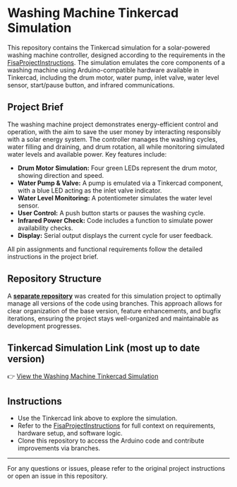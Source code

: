 # Washing Machine Tinkercad Simulation

This repository contains the Tinkercad simulation for a solar-powered washing machine controller, designed according to the requirements in the [FisaProjectInstructions](https://github.com/230500226/ESS370S/blob/main/FisaProject/FisaProjectInstructions.md). The simulation emulates the core components of a washing machine using Arduino-compatible hardware available in Tinkercad, including the drum motor, water pump, inlet valve, water level sensor, start/pause button, and infrared communications.

## Project Brief

The washing machine project demonstrates energy-efficient control and operation, with the aim to save the user money by interacting responsibly with a solar energy system. The controller manages the washing cycles, water filling and draining, and drum rotation, all while monitoring simulated water levels and available power. Key features include:

- **Drum Motor Simulation:** Four green LEDs represent the drum motor, showing direction and speed.
- **Water Pump & Valve:** A pump is emulated via a Tinkercad component, with a blue LED acting as the inlet valve indicator.
- **Water Level Monitoring:** A potentiometer simulates the water level sensor.
- **User Control:** A push button starts or pauses the washing cycle.
- **Infrared Power Check:** Code includes a function to simulate power availability checks.
- **Display:** Serial output displays the current cycle for user feedback.

All pin assignments and functional requirements follow the detailed instructions in the project brief.

## Repository Structure

A [**separate repository**](https://github.com/230500226/WashingMachineESS370FinalProject) was created for this simulation project to optimally manage all versions of the code using branches. This approach allows for clear organization of the base version, feature enhancements, and bugfix iterations, ensuring the project stays well-organized and maintainable as development progresses.

## Tinkercad Simulation Link (most up to date version)

👉 [View the Washing Machine Tinkercad Simulation](https://www.tinkercad.com/things/lIeWDSdEnZv-arduinowashingmacinev22)

## Instructions

- Use the Tinkercad link above to explore the simulation.
- Refer to the [FisaProjectInstructions](https://github.com/230500226/ESS370S/blob/main/FisaProjectWashingMachine/FisaProjectInstructions.md) for full context on requirements, hardware setup, and software logic.
- Clone this repository to access the Arduino code and contribute improvements via branches.

---

For any questions or issues, please refer to the original project instructions or open an issue in this repository.
